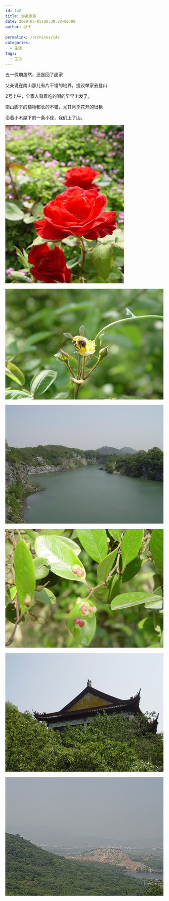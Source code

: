 ```yaml
---
id: 142
title: 游高崇寺
date: 2008-05-05T20:39:02+00:00
author: 愆伏

permalink: /archives/142
categories:
  - 生活
tags:
  - 生活
---
```

五一假期虽然，还是回了趟家
  
父亲说在南山那儿有片不错的地界，提议举家去登山
  
2号上午，全家人背着吃的喝的早早出发了。
  
南山脚下的植物都长的不错，尤其月季花开的很艳
  
沿着小木屋下的一条小径，我们上了山。

![flower](/wp-content/uploads/200805/05_203937_flower.jpg)

![bee](/wp-content/uploads/200805/05_203944_bee.jpg)

![lake](/wp-content/uploads/200805/05_203951_lake.jpg)

![leaf](/wp-content/uploads/200805/05_204000_leaf.jpg)

![tower](/wp-content/uploads/200805/05_204406_tower.jpg)

![moutain](/wp-content/uploads/200805/05_204416_moutain.jpg)
